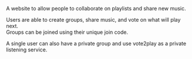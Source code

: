A website to allow people to collaborate on playlists and share new music.

Users are able to create groups, share music, and vote on what will play next.  
Groups can be joined using their unique join code.

A single user can also have a private group and use vote2play as a private listening service.  
